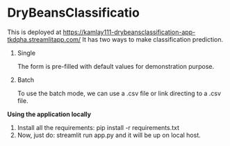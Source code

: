 # DryBeansClassificatio
This is deployed at https://kamlay111-drybeansclassification-app-tkdqha.streamlitapp.com/
It has two ways to make classification prediction.
1. Single
   
   The form is pre-filled with default values for demonstration purpose.

2. Batch

   To use the batch mode, we can use a .csv file or link directing to a .csv file.
    


**Using the application locally**
1. Install all the requirements: pip install -r requirements.txt
2. Now, just do: streamlit run app.py and it will be up on local host.
